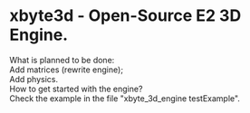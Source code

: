 # xbyte3d - Open-Source E2 3D Engine.
What is planned to be done:\
Add matrices (rewrite engine);\
Add physics.\
How to get started with the engine?\
Check the example in the file "xbyte_3d_engine testExample".
